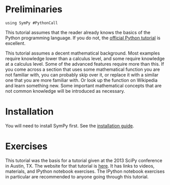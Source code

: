 Preliminaries
===============

```@setup Julia
using SymPy #PythonCall
```


This tutorial assumes that the reader already knows the basics of the Python programming
language.  If you do not, the
[official Python tutorial](https://docs.python.org/3/tutorial/index.html>) is excellent.

This tutorial assumes a decent mathematical background.  Most examples require
knowledge lower than a calculus level, and some require knowledge at a
calculus level.  Some of the advanced features require more than this. If you
come across a section that uses some mathematical function you are not
familiar with, you can probably skip over it, or replace it with a similar one
that you are more familiar with.  Or look up the function on Wikipedia and
learn something new.  Some important mathematical concepts that are not common
knowledge will be introduced as necessary.

Installation
============

You will need to install SymPy first.  See the [installation guide](installation).

Exercises
=========

This tutorial was the basis for a tutorial given at the 2013 SciPy conference
in Austin, TX.  The website for that tutorial is
[here](https://certik.github.io/scipy-2013-tutorial/html/index.html). It has links
to videos, materials, and IPython notebook exercises.  The IPython notebook
exercises in particular are recommended to anyone going through this tutorial.

